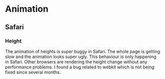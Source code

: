 # Animation

## Safari

### Height

The animation of heights is super buggy in Safari. The whole page is getting slow and the animation looks super ugly. This behaviour is only happening in Safari. Other browsers are rendering the height change without any performance problems. I found a bug related to webkit which is not being fixed since several months.
